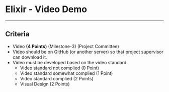 # Elixir - Video Demo

----------

## Criteria

- Video **(4 Points)** (Milestone-3) (Project Committee)
- Video should be on GitHub (or another server) so that project supervisor can download it.
- Video must be developed based on the video standard.
  - Video standard not complied (0 Point)
  - Video standard somewhat complied (1 Point)
  - Video standard complied (2 Points)
  - Visual Design (2 Points)
